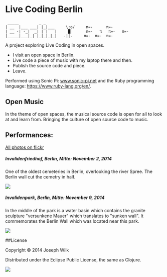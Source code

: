 # Live Coding Berlin

```
 _____         _ _ 
| __  |___ ___| |_|___     \:o/     π=-      π=-
| __ -| -_|  _| | |   |     █       π=-   π   π=-   π=-
|_____|___|_| |_|_|_|_|   .||.     π=-  π=-  π=-
```

A project exploring Live Coding in open spaces.

* I visit an open space in Berlin.
* Live code a piece of music with my laptop there and then.
* Publish the source code and piece.
* Leave.

Performed using Sonic Pi: www.sonic-pi.net and the Ruby programming language: https://www.ruby-lang.org/en/.

## Open Music

In the theme of open spaces, the musical source code is open for all to look at and learn from.
Bringing the culture of open source code to music.

## Performances:

[All photos on flickr](https://www.flickr.com/photos/128327080@N05/sets/72157646760361894/)

##### Invalidenfriedhof, Berlin, Mitte: November 2, 2014

One of the oldest cemeteries in Berlin, overlooking the river Spree. 
The Berlin wall cut the cemetry in half.

![](https://c2.staticflickr.com/4/3953/15690272655_11709966b9_z.jpg)

##### Invalidenpark, Berlin, Mitte: November 9, 2014

In the middle of the park is a water basin which contains the granite sculpture "versunkene Mauer" which translates to "sunken wall". It commemorates the Berlin Wall which was located near this park.

![](https://farm8.staticflickr.com/7564/15723698576_74f0253949_z_d.jpg)

##License

Copyright © 2014 Joseph Wilk

Distributed under the Eclipse Public License, the same as Clojure.

![](http://nadine-rossa.de/made-in-berlin-badge.png)
